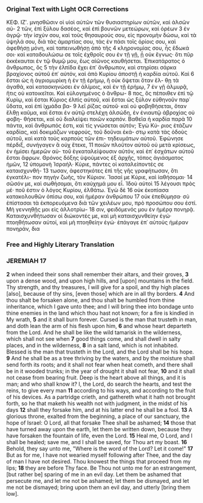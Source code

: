 ### Original Text with Light OCR Corrections

ΚΕΦ. ΙΖʹ.
μνησθῶσιν οἱ υἱοὶ αὐτῶν τῶν θυσιαστηρίων αὐτῶν, καὶ ἀλσῶν αὐ- 2
τῶν, ἐπὶ ξύλου δασέος, καὶ ἐπὶ βουνῶν μετεώρων, καὶ ὀρέων 3
ἐν ἀγρῷ· τὴν ἰσχύν σου, καὶ τοὺς θησαυρούς σου, εἰς προνομὴν
δώσω, καὶ τὰ ὑψηλά σου, διὰ τὰς ἁμαρτίας σου, τὰς ἐν πάσι
τοῖς ὁρίοις σου, καὶ ἀφεθήσῃ μόνη, καὶ ταπεινωθήσῃ ἀπὸ τῆς 4
κληρονομίας σου, ἧς ἔδωκά σοι· καὶ καταδουλώσω σε τοῖς ἐχθροῖς
σου ἐν τῇ γῇ, ᾗ οὐκ ἔγνως· ὅτι πῦρ ἐκκέκαυται ἐν τῷ θυμῷ
μου, ἕως αἰῶνος καυθήσεται. Ἐπικατάρατος ὁ ἄνθρωπος, ὃς 5
τὴν ἐλπίδα ἔχει ἐπ᾿ ἄνθρωπον, καὶ στηρίσει σάρκα βραχίονος
αὐτοῦ ἐπ᾿ αὐτόν, καὶ ἀπὸ Κυρίου ἀποστῇ ἡ καρδία αὐτοῦ. Καὶ 6
ἔσται ὡς ἡ ἀγριομυρίκη ἡ ἐν τῇ ἐρήμῳ, ἢ οὐκ ὄψεται ὅταν ἔλ-
θῃ τὰ ἀγαθά, καὶ κατασκηνώσει ἐν ἁλίμοις, καὶ ἐν τῇ ἐρήμῳ, 7
ἐν γῇ ἁλμυρᾷ, ἥτις οὐ κατοικεῖται. Καὶ εὐλογημένος ὁ ἄνθρω- 8
πος, ὃς πέποιθεν ἐπὶ τῷ Κυρίῳ, καὶ ἔσται Κύριος ἐλπὶς αὐτοῦ,
καὶ ἔσται ὡς ξύλον εὐθηνοῦν παρ᾿ ὕδατα, καὶ ἐπὶ ἰχμάδα βα- 9
λεῖ ῥίζας αὐτοῦ· καὶ οὐ φοβηθήσεται, ὅταν ἔλθῃ καῦμα, καὶ
ἔσται ἐν αὐτῷ στελέχη ἀλσώδη, ἐν ἐνιαυτῷ ἀβροχίας οὐ φοβη-
θήσεται, καὶ οὐ διαλείψει ποιῶν καρπόν. Βαθεῖα ἡ καρδία παρὰ 10
πάντα, καὶ ἄνθρωπός ἐστι, καὶ τίς γνώσεται αὐτόν; Ἐγὼ Κύ-
ριος ἐτάζων καρδίας, καὶ δοκιμάζων νεφρούς, τοῦ δοῦναι ἑκά-
στῳ κατὰ τὰς ὁδοὺς αὐτοῦ, καὶ κατὰ τοὺς καρποὺς τῶν ἐπι-
τηδευμάτων αὐτοῦ. Ἐφώνησε πέρδιξ, συνήγαγεν ἃ οὐχ ἔτεκε, 11
ποιῶν πλοῦτον αὐτοῦ οὐ μετὰ κρίσεως, ἐν ἡμίσει ἡμερῶν αὐ-
τοῦ ἐγκαταλείψουσιν αὐτόν, καὶ ἐπ᾿ ἐσχάτων αὐτοῦ ἔσται ἄφρων.
Θρόνος δόξης ὑψούμενος ἐξ ἀρχῆς, τόπος ἁγιάσματος ἡμῶν, 12
ὑπομονὴ Ἰσραήλ· Κύριε, πάντες οἱ καταλείποντές σε καταισχυνθή- 13
τωσαν, ἀφεστηκότες ἐπὶ τῆς γῆς γραφήτωσαν, ὅτι ἐγκατέλι-
πον πηγὴν ζωῆς, τὸν Κύριον. Ἴασαί με Κύριε, καὶ ἰαθήσομαι· 14
σῶσόν με, καὶ σωθήσομαι, ὅτι καύχημά μου εἶ. Ἰδοὺ αὐτοὶ 15
λέγουσι πρὸς μέ· ποῦ ἐστιν ὁ λόγος Κυρίου, ἐλθάτω. Ἐγὼ δὲ 16
οὐκ ἐκοπίασα κατακολουθῶν ὀπίσω σου, καὶ ἡμέραν ἀνθρώπου 17
οὐκ ἐπεθύμησα· σὺ ἐπίστασαι τὰ ἐκπορευόμενα διὰ τῶν χειλέων
μου, πρὸ προσώπου σου ἐστί. Μὴ γεννηθῇς μοι εἰς ἀλλοτρίω- 18
σιν, φειδόμενός μου ἐν ἡμέρᾳ πονηρᾷ. Καταισχυνθήτωσαν οἱ
διώκοντές με, καὶ μὴ καταισχυνθείην ἐγώ· πτοηθήτωσαν αὐτοί,
καὶ μὴ πτοηθείην ἐγώ· ἐπάγαγε ἐπ᾿ αὐτοὺς ἡμέραν πονηράν, δια

### Free and Highly Literary Translation

### JEREMIAH 17

**2** when indeed their sons shall remember their altars, and their groves,
**3** upon a dense wood, and upon high hills, and [upon] mountains in the field. Thy strength, and thy treasures, I will give for a spoil, and thy high places [also], because of thy sins, [even those] which are in all thy borders.
**4** And thou shalt be forsaken alone, and thou shalt be humbled from thine inheritance, which I gave unto thee; and I will bring thee into bondage unto thine enemies in the land which thou hast not known; for a fire is kindled in My wrath,
**5** and it shall burn forever. Cursed is the man that trusteth in man, and doth lean the arm of his flesh upon him,
**6** and whose heart departeth from the Lord. And he shall be like the wild tamarisk in the wilderness, which shall not see when
**7** good things come, and shall dwell in salty places, and in the wilderness,
**8** in a salt land, which is not inhabited. Blessed is the man that trusteth in the Lord, and the Lord shall be his hope.
**9** And he shall be as a tree thriving by the waters, and by the moisture shall send forth its roots; and it shall not fear when heat cometh, and there shall be in it wooded trunks; in the year of drought it shall not fear,
**10** and it shall not cease from bearing fruit. Deep is the heart above all things, and it is man; and who shall know it? I, the Lord, do search the hearts, and test the reins, to give every man
**11** according to his ways, and according to the fruit of his devices. As a partridge crieth, and gathereth what it hath not brought forth, so he that maketh his wealth not with judgment, in the midst of his days
**12** shall they forsake him, and at his latter end he shall be a fool.
**13** A glorious throne, exalted from the beginning, a place of our sanctuary, the hope of Israel: O Lord, all that forsake Thee shall be ashamed;
**14** those that have turned away upon the earth, let them be written down, because they have forsaken the fountain of life, even the Lord.
**15** Heal me, O Lord, and I shall be healed; save me, and I shall be saved, for Thou art my boast.
**16** Behold, they say unto me, "Where is the word of the Lord? Let it come!"
**17** But as for me, I have not wearied myself following after Thee, and the day of man I have not desired. Thou knowest the things that proceed from my lips;
**18** they are before Thy face. Be Thou not unto me for an estrangement, [but rather be] sparing of me in an evil day. Let them be ashamed that persecute me, and let me not be ashamed; let them be dismayed, and let me not be dismayed; bring upon them an evil day, and utterly [bring them low].